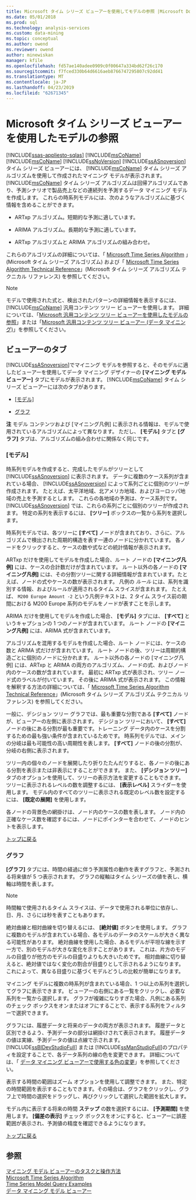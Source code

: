 ```yaml
---
title: Microsoft タイム シリーズ ビューアーを使用してモデルの参照 |Microsoft Docs
ms.date: 05/01/2018
ms.prod: sql
ms.technology: analysis-services
ms.custom: data-mining
ms.topic: conceptual
ms.author: owend
ms.reviewer: owend
author: minewiskan
manager: kfile
ms.openlocfilehash: fd57ae140adee0909c0f00647a334bd62f26c170
ms.sourcegitcommit: f7fced330b64d6616aeb8766747295807c92dd41
ms.translationtype: MT
ms.contentlocale: ja-JP
ms.lasthandoff: 04/23/2019
ms.locfileid: "62671345"
---
```

# <a name="browse-a-model-using-the-microsoft-time-series-viewer"></a>Microsoft タイム シリーズ ビューアーを使用したモデルの参照
[!INCLUDE[ssas-appliesto-sqlas](../../includes/ssas-appliesto-sqlas.md)]
   [!INCLUDE[msCoName](../../includes/msconame-md.md)]  [!INCLUDE[msCoName](../../includes/msconame-md.md)] [!INCLUDE[ssNoVersion](../../includes/ssnoversion-md.md)] [!INCLUDE[ssASnoversion](../../includes/ssasnoversion-md.md)] タイム シリーズ ビューアーには、 [!INCLUDE[msCoName](../../includes/msconame-md.md)] タイム シリーズ アルゴリズムを使用して作成されたマイニング モデルが表示されます。 [!INCLUDE[msCoName](../../includes/msconame-md.md)] タイム シリーズ アルゴリズムは回帰アルゴリズムであり、予測シナリオで製品売上などの連続列を予測するデータ マイニング モデルを作成します。 これらの時系列モデルには、次のようなアルゴリズムに基づく情報を含めることができます。  
  
-   ARTxp アルゴリズム。短期的な予測に適しています。  
  
-   ARIMA アルゴリズム。長期的な予測に適しています。  
  
-   ARTxp アルゴリズムと ARIMA アルゴリズムの組み合わせ。  
  
 これらのアルゴリズムの詳細については、「 [Microsoft Time Series Algorithm](../../analysis-services/data-mining/microsoft-time-series-algorithm.md) 」(Microsoft タイム シリーズ アルゴリズム) および「 [Microsoft Time Series Algorithm Technical Reference](../../analysis-services/data-mining/microsoft-time-series-algorithm-technical-reference.md)」(Microsoft タイム シリーズ アルゴリズム テクニカル リファレンス) を参照してください。  
  
> [!NOTE]  
>  モデルで使用された式と、検出されたパターンの詳細情報を表示するには、 [!INCLUDE[msCoName](../../includes/msconame-md.md)] 汎用コンテンツ ツリー ビューアーを使用します。 詳細については、「[Microsoft 汎用コンテンツ ツリー ビューアーを使用したモデルの参照](../../analysis-services/data-mining/browse-a-model-using-the-microsoft-generic-content-tree-viewer.md)」または「[Microsoft 汎用コンテンツ ツリー ビューアー (データ マイニング)](http://msdn.microsoft.com/library/751b4393-f6fd-48c1-bcef-bdca589ce34c)」を参照してください。  
  
##  <a name="BKMK_ViewerTabs"></a> ビューアーのタブ  
 [!INCLUDE[ssASnoversion](../../includes/ssasnoversion-md.md)]でマイニング モデルを参照すると、そのモデルに適したビューアーを使用してデータ マイニング デザイナーの **[マイニング モデル ビューアー]** タブにモデルが表示されます。 [!INCLUDE[msCoName](../../includes/msconame-md.md)] タイム シリーズ ビューアーには次のタブがあります。  
  
-   [[モデル]](#BKMK_Tree)  
  
-   [グラフ](#BKMK_Charts)  
  
 **注** モデル コンテンツおよび [マイニング凡例] に表示される情報は、モデルで使用されているアルゴリズムによって異なります。 ただし、 **[モデル]** タブと **[グラフ]** タブは、アルゴリズムの組み合わせに関係なく同じです。  
  
###  <a name="BKMK_Tree"></a> [モデル]  
 時系列モデルを作成すると、完成したモデルがツリーとして [!INCLUDE[ssASnoversion](../../includes/ssasnoversion-md.md)] に表示されます。 データに複数のケース系列が含まれている場合、 [!INCLUDE[ssASnoversion](../../includes/ssasnoversion-md.md)] によって系列ごとに個別のツリーが作成されます。 たとえば、太平洋地域、北アメリカ地域、およびヨーロッパ地域の売上を予測するとします。 これらの各地域の予測は、ケース系列です。 [!INCLUDE[ssASnoversion](../../includes/ssasnoversion-md.md)] では、これらの系列ごとに個別のツリーが作成されます。 特定の系列を表示するには、 **[ツリー]** ボックスの一覧から系列を選択します。  
  
 時系列モデルでは、各ツリーに **[すべて]** ノードが含まれており、さらに、アルゴリズムで検出された周期的構造を表す一連のノードに分かれています。 各ノードをクリックすると、ケースの数や式などの統計情報が表示されます。  
  
 ARTxp だけを使用してモデルを作成した場合、ルート ノードの **[マイニング凡例]** には、ケースの合計数だけが含まれています。 ルート以外の各ノードの **[マイニング凡例]** には、その分割ツリーに関する詳細情報が含まれています。たとえば、ノードの式やケースの数が表示されます。 凡例の *ルール* には、系列を識別する情報、およびルールが適用されるタイム スライスが含まれます。 たとえば、 `M200 Europe Amount -2` という凡例テキストは、2 タイム スライス前の期間における M200 Europe 系列のモデルをノードが表すことを示します。  
  
 ARIMA だけを使用してモデルを作成した場合、 **[モデル]** タブには、 **[すべて]** というキャプションの 1 つのノードが含まれています。 ルート ノードの **[マイニング凡例]** には、ARIMA 式が含まれています。  
  
 アルゴリズムを混用するモデルを作成した場合、ルート ノードには、ケースの数と ARIMA 式だけが含まれています。 ルート ノードの後、ツリーは周期的構造ごとに個別のノードに分かれます。 ルート以外の各ノードの [マイニング凡例] には、ARTxp と ARIMA の両方のアルゴリズム、ノードの式、およびノード内のケースの数が含まれています。 最初に ARTxp 式が表示され、ツリー ノード式のラベルが付いています。 その後に ARIMA 式が表示されます。 この情報を解釈する方法の詳細については、「 [Microsoft Time Series Algorithm Technical Reference](../../analysis-services/data-mining/microsoft-time-series-algorithm-technical-reference.md)」(Microsoft タイム シリーズ アルゴリズム テクニカル リファレンス) を参照してください。  
  
 一般に、デシジョン ツリー グラフでは、最も重要な分割である **[すべて]** ノードが、ビューアーの左側に表示されます。 デシジョン ツリーにおいて、 **[すべて]** ノードの後にある分割が最も重要です。トレーニング データ内のケースを分割するための最も強い条件が含まれているためです。 時系列モデルでは、メインの分岐は最も可能性の高い周期性を表します。 **[すべて]** ノードの後の分割が、分岐の右側に表示されます。  
  
 ツリー内の個々のノードを展開したり折りたたんだりすると、各ノードの後にある分割を表示または非表示にすることができます。 また、 **[デシジョン ツリー]** タブのオプションを使用して、ツリーの表示方法を変更することもできます。 ツリーに表示されるレベルの数を調整するには、 **[表示レベル]** スライダーを使用します。 モデル内のすべてのツリーに表示される既定のレベル数を設定するには、 **[既定の展開]** を使用します。  
  
 各ノードの背景色の網掛けは、ノード内のケースの数を表します。 ノード内の正確なケース数を確認するには、ノードにポインターを合わせて、ノードのヒントを表示します。  
  
 [トップに戻る](#BKMK_ViewerTabs)  
  
###  <a name="BKMK_Charts"></a> グラフ  
 **[グラフ]** タブには、時間の経過に伴う予測属性の動作を表すグラフと、予測される将来値が 5 つ表示されます。 グラフの縦軸はタイム シリーズの値を表し、横軸は時間を表します。  
  
> [!NOTE]  
>  時間軸で使用されるタイム スライスは、データで使用される単位に依存し、日、月、さらには秒を表すこともあります。  
  
 絶対曲線と相対曲線を切り替えるには、 **[絶対値]** ボタンを使用します。 グラフに複数のモデルが含まれている場合、各モデルのデータのスケールが大きく異なる可能性があります。 絶対曲線を使用した場合、あるモデルが平坦な線を示す一方で、別のモデルが大きな変化を示すことがあります。 これは、片方のモデルの目盛りが他方のモデルの目盛りよりも大きいためです。 相対曲線に切り替えると、絶対値ではなく変化の割合が目盛りとして示されるようになります。 これによって、異なる目盛りに基づくモデルどうしの比較が簡単になります。  
  
 マイニング モデルに複数の時系列が含まれている場合、1 つ以上の系列を選択してグラフに表示できます。 ビューアーの右側にある一覧をクリックし、必要な系列を一覧から選択します。 グラフが複雑になりすぎた場合、凡例にある系列のチェック ボックスをオンまたはオフにすることで、表示する系列をフィルターで選択できます。  
  
 グラフには、履歴データと将来のデータの両方が表示されます。 履歴データと区別できるよう、予測データの部分は網掛けされて表示されます。 履歴データの値は実線、予測データの値は点線で示されます。 [!INCLUDE[ssBIDevStudioFull](../../includes/ssbidevstudiofull-md.md)] または [!INCLUDE[ssManStudioFull](../../includes/ssmanstudiofull-md.md)]のプロパティを設定することで、各データ系列の線の色を変更できます。 詳細については、「 [データ マイニング ビューアーで使用する色の変更](../../analysis-services/data-mining/change-the-colors-used-in-the-data-mining-viewer.md)」を参照してください。  
  
 表示する時間の範囲はズーム オプションを使用して調整できます。 また、特定の時間範囲を表示することもできます。その場合は、グラフをクリックし、グラフ上で時間の選択をドラッグし、再びクリックして選択した範囲を拡大します。  
  
 モデル内に表示する将来の時間 **ステップ** の数を選択するには、 **[予測期間]** を使用します。 **[偏差の表示]** チェック ボックスをオンにすると、ビューアーに誤差範囲が表示され、予測値の精度を確認できるようになります。  
  
 [トップに戻る](#BKMK_ViewerTabs)  
  
## <a name="see-also"></a>参照  
 [マイニング モデル ビューアーのタスクと操作方法](../../analysis-services/data-mining/mining-model-viewer-tasks-and-how-tos.md)   
 [Microsoft Time Series Algorithm](../../analysis-services/data-mining/microsoft-time-series-algorithm.md)   
 [Time Series Model Query Examples](../../analysis-services/data-mining/time-series-model-query-examples.md)   
 [データ マイニング モデル ビューアー](../../analysis-services/data-mining/data-mining-model-viewers.md)  
  
  
